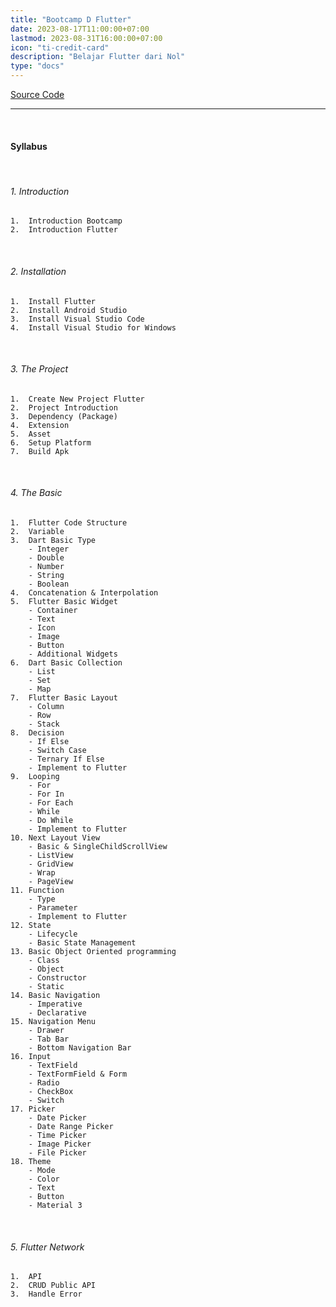 ```yaml
---
title: "Bootcamp D Flutter"
date: 2023-08-17T11:00:00+07:00
lastmod: 2023-08-31T16:00:00+07:00
icon: "ti-credit-card"
description: "Belajar Flutter dari Nol"
type: "docs"
---
```


[Source Code](https://github.com/indratrisnar/free_source_bootcamp_d_flutter)

<hr>

<br>

#### Syllabus

<br>

###### 1. Introduction

    1.  Introduction Bootcamp
    2.  Introduction Flutter

<br>

###### 2. Installation

    1.  Install Flutter
    2.  Install Android Studio
    3.  Install Visual Studio Code
    4.  Install Visual Studio for Windows

<br>

###### 3. The Project

    1.  Create New Project Flutter
    2.  Project Introduction
    3.  Dependency (Package)
    4.  Extension
    5.  Asset
    6.  Setup Platform
    7.  Build Apk

<br>

###### 4. The Basic

    1.  Flutter Code Structure
    2.  Variable
    3.  Dart Basic Type
        - Integer
        - Double
        - Number
        - String
        - Boolean
    4.  Concatenation & Interpolation
    5.  Flutter Basic Widget
        - Container
        - Text
        - Icon
        - Image
        - Button
        - Additional Widgets
    6.  Dart Basic Collection
        - List
        - Set
        - Map
    7.  Flutter Basic Layout
        - Column
        - Row
        - Stack
    8.  Decision
        - If Else
        - Switch Case
        - Ternary If Else
        - Implement to Flutter
    9.  Looping
        - For
        - For In
        - For Each
        - While
        - Do While
        - Implement to Flutter
    10. Next Layout View
        - Basic & SingleChildScrollView
        - ListView
        - GridView
        - Wrap
        - PageView
    11. Function
        - Type
        - Parameter
        - Implement to Flutter
    12. State
        - Lifecycle
        - Basic State Management
    13. Basic Object Oriented programming
        - Class
        - Object
        - Constructor
        - Static
    14. Basic Navigation
        - Imperative
        - Declarative
    15. Navigation Menu
        - Drawer
        - Tab Bar
        - Bottom Navigation Bar
    16. Input
        - TextField
        - TextFormField & Form
        - Radio
        - CheckBox
        - Switch
    17. Picker
        - Date Picker
        - Date Range Picker
        - Time Picker
        - Image Picker
        - File Picker
    18. Theme
        - Mode
        - Color
        - Text
        - Button
        - Material 3

<br>

###### 5. Flutter Network

    1.  API
    2.  CRUD Public API
    3.  Handle Error

<br>
